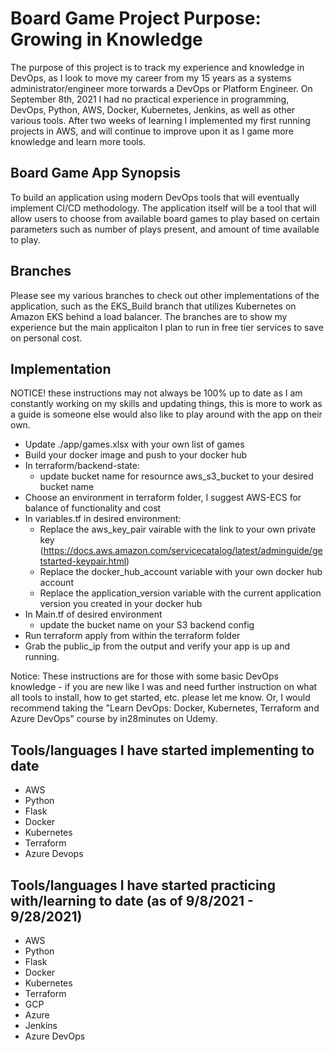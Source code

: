 # Board Game Project Purpose: Growing in Knowledge

The purpose of this project is to track my experience and knowledge in DevOps, as I look to move my career from my 15 years as a systems administrator/engineer more torwards a DevOps or Platform Engineer.  On September 8th, 2021 I had no practical experience in programming, DevOps, Python, AWS, Docker, Kubernetes, Jenkins, as well as other various tools.  After two weeks of learning I implemented my first running projects in AWS, and will continue to improve upon it as I game more knowledge and learn more tools.

## Board Game App Synopsis

To build an application using modern DevOps tools that will eventually implement CI/CD methodology.  The application itself will be a tool that will allow users to choose from available board games to play based on certain parameters such as number of plays present, and amount of time available to play.

## Branches

Please see my various branches to check out other implementations of the application, such as the EKS_Build branch that utilizes Kubernetes on Amazon EKS behind a load balancer.  The branches are to show my experience but the main applicaiton I plan to run in free tier services to save on personal cost.

## Implementation
NOTICE!  these instructions may not always be 100% up to date as I am constantly working on my skills and updating things, this is more to work as a guide is someone else would also like to play around with the app on their own.
- Update ./app/games.xlsx with your own list of games
- Build your docker image and push to your docker hub
- In terraform/backend-state:
  - update bucket name for resournce aws_s3_bucket to your desired bucket name
- Choose an environment in terraform folder, I suggest AWS-ECS for balance of functionality and cost
- In variables.tf in desired environment:
  - Replace the aws_key_pair vairable with the link to your own private key (https://docs.aws.amazon.com/servicecatalog/latest/adminguide/getstarted-keypair.html) 
  - Replace the docker_hub_account variable with your own docker hub account
  - Replace the application_version variable with the current application version you created in your docker hub
- In Main.tf of desired environment
  - update the bucket name on your S3 backend config
- Run terraform apply from within the terraform folder
- Grab the public_ip from the output and verify your app is up and running.

Notice:  These instructions are for those with some basic DevOps knowledge - if you are new like I was and need further instruction on what all tools to install, how to get started, etc. please let me know.  Or, I would recommend taking the "Learn DevOps: Docker, Kubernetes, Terraform and Azure DevOps" course by in28minutes on Udemy.
  
## Tools/languages I have started implementing to date

- AWS
- Python
- Flask
- Docker
- Kubernetes
- Terraform
- Azure Devops

## Tools/languages I have started practicing with/learning to date (as of 9/8/2021 - 9/28/2021)

- AWS
- Python
- Flask
- Docker
- Kubernetes
- Terraform
- GCP
- Azure
- Jenkins
- Azure DevOps
